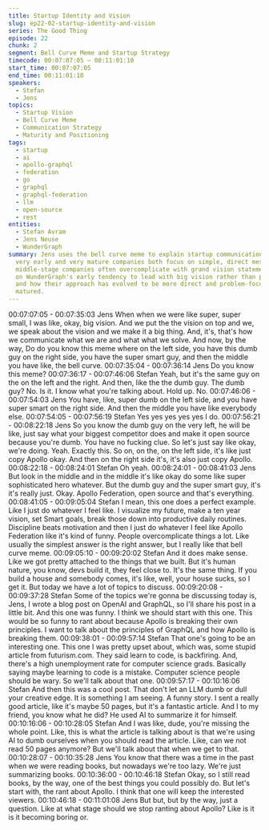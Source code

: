 ```yaml
---
title: Startup Identity and Vision
slug: ep22-02-startup-identity-and-vision
series: The Good Thing
episode: 22
chunk: 2
segment: Bell Curve Meme and Startup Strategy
timecode: 00:07:07:05 – 00:11:01:10
start_time: 00:07:07:05
end_time: 00:11:01:10
speakers:
  - Stefan
  - Jens
topics:
  - Startup Vision
  - Bell Curve Meme
  - Communication Strategy
  - Maturity and Positioning
tags:
  - startup
  - ai
  - apollo-graphql
  - federation
  - go
  - graphql
  - graphql-federation
  - llm
  - open-source
  - rest
entities:
  - Stefan Avram
  - Jens Neuse
  - WunderGraph
summary: Jens uses the bell curve meme to explain startup communication strategy -
  very early and very mature companies both focus on simple, direct messaging, while
  middle-stage companies often overcomplicate with grand vision statements. He reflects
  on WunderGraph's early tendency to lead with big vision rather than practical solutions,
  and how their approach has evolved to be more direct and problem-focused as they've
  matured.
---
```

00:07:07:05 - 00:07:35:03
Jens
When when we were like super, super small, I was like, okay, big vision. And we put the the
vision on top and we, we speak about the vision and we make it a big thing. And, it's, that's how
we communicate what we are and what what we solve. And now, by the way, Do do you know
this meme where on the left side, you have this dumb guy on the right side, you have the super
smart guy, and then the middle you have like, the bell curve.
00:07:35:04 - 00:07:36:14
Jens
Do you know this meme?
00:07:36:17 - 00:07:46:06
Stefan
Yeah, but it's the same guy on the on the left and the right. And then, like the the dumb guy. The
dumb guy? No. Is it. I know what you're talking about. Hold up. No.
00:07:46:06 - 00:07:54:03
Jens
You have, like, super dumb on the left side, and you have super smart on the right side. And
then the middle you have like everybody else.
00:07:54:05 - 00:07:56:19
Stefan
Yes yes yes yes yes I do.
00:07:56:21 - 00:08:22:18
Jens
So you know the dumb guy on the very left, he will be like, just say what your biggest competitor
does and make it open source because you're dumb. You have no fucking clue. So let's just say
like okay, we're doing. Yeah. Exactly this. So on, on the, on the left side, it's like just copy Apollo
okay. And then on the right side it's, it's also just copy Apollo.
00:08:22:18 - 00:08:24:01
Stefan
Oh yeah.
00:08:24:01 - 00:08:41:03
Jens
But look in the middle and in the middle it's like okay do some like super sophisticated hero
whatever. But the dumb guy and the super smart guy, it's it's really just. Okay. Apollo Federation,
open source and that's everything.
00:08:41:05 - 00:09:05:04
Stefan
I mean, this one does a perfect example. Like I just do whatever I feel like. I visualize my future,
make a ten year vision, set Smart goals, break those down into productive daily routines.
Discipline beats motivation and then I just do whatever I feel like Apollo Federation like it's kind
of funny. People overcomplicate things a lot. Like usually the simplest answer is the right
answer, but I really like that bell curve meme.
00:09:05:10 - 00:09:20:02
Stefan
And it does make sense. Like we got pretty attached to the things that we built. But it's human
nature, you know, devs build it, they feel close to. It's the same thing. If you build a house and
somebody comes, it's like, well, your house sucks, so I get it. But today we have a lot of topics
to discuss.
00:09:20:08 - 00:09:37:28
Stefan
Some of the topics we're gonna be discussing today is, Jens, I wrote a blog post on OpenAI and
GraphQL, so I'll share his post in a little bit. And this one was funny. I think we should start with
this one. This would be so funny to rant about because Apollo is breaking their own principles. I
want to talk about the principles of GraphQL and how Apollo is breaking them.
00:09:38:01 - 00:09:57:14
Stefan
That one's going to be an interesting one. This one I was pretty upset about, which was, some
stupid article from futurism.com. They said learn to code, is backfiring. And, there's a high
unemployment rate for computer science grads. Basically saying maybe learning to code is a
mistake. Computer science people should be wary. So we'll talk about that one.
00:09:57:17 - 00:10:16:06
Stefan
And then this was a cool post. That don't let an LLM dumb or dull your creative edge. It is
something I am seeing. A funny story. I sent a really good article, like it's maybe 50 pages, but
it's a fantastic article. And I to my friend, you know what he did? He used AI to summarize it for
himself.
00:10:16:06 - 00:10:28:05
Stefan
And I was like, dude, you're missing the whole point. Like, this is what the article is talking about
is that we're using AI to dumb ourselves when you should read the article. Like, can we not read
50 pages anymore? But we'll talk about that when we get to that.
00:10:28:07 - 00:10:35:28
Jens
You know that there was a time in the past when we were reading books, but nowadays we're
too lazy. We're just summarizing books.
00:10:36:00 - 00:10:46:18
Stefan
Okay, so I still read books, by the way, one of the best things you could possibly do. But let's
start with, the rant about Apollo. I think that one will keep the interested viewers.
00:10:46:18 - 00:11:01:08
Jens
But but, but by the way, just a question. Like at what stage should we stop ranting about Apollo?
Like is it is it becoming boring or.